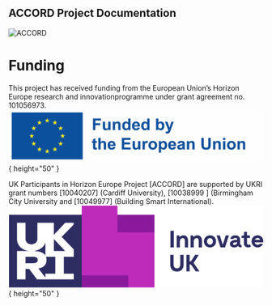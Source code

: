 ## ACCORD Project Documentation
![ACCORD](./accord.jpg)




# Funding
This project has received funding from the European Union’s Horizon Europe research and innovationprogramme under grant agreement no. 101056973.
![EU](./eu.jpg){ height="50" }

UK Participants in Horizon Europe Project [ACCORD] are supported by UKRI grant numbers [10040207] (Cardiff University), [10038999 ] (Birmingham City University and [10049977] (Building Smart International).
![InnovateUK](./innovate.png){ height="50" }